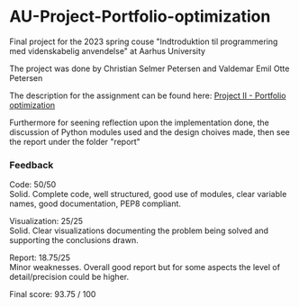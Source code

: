 # AU-Project-Portfolio-optimization
Final project for the 2023 spring couse "Indtroduktion til programmering med videnskabelig anvendelse" at Aarhus University 

The project was done by Christian Selmer Petersen and Valdemar Emil Otte Petersen 

The description for the assignment can be found here: [Project II - Portfolio optimization](https://gsbrodal.github.io/ipsa/project-2-portfolio)

Furthermore for seening reflection upon the implementation done, the discussion of Python modules used and the design choives made, then see the report under the folder "report"

### Feedback
Code: 50/50 \
Solid. Complete code, well structured, good use of modules, clear variable names, good documentation, PEP8 compliant.

Visualization: 25/25 \
Solid. Clear visualizations documenting the problem being solved and supporting the conclusions drawn.

Report: 18.75/25 \
Minor weaknesses. Overall good report but for some aspects the level of detail/precision could be higher.

Final score: 93.75 / 100
